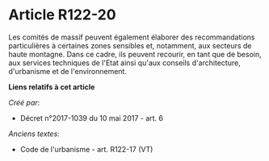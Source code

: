 # Article R122-20

Les comités de massif peuvent également élaborer des recommandations particulières à certaines zones sensibles et, notamment,
aux secteurs de haute montagne. Dans ce cadre, ils peuvent recourir, en tant que de besoin, aux services techniques de l'Etat
ainsi qu'aux conseils d'architecture, d'urbanisme et de l'environnement.

**Liens relatifs à cet article**

_Créé par_:

  - Décret n°2017-1039 du 10 mai 2017 - art. 6

_Anciens textes_:

  - Code de l'urbanisme - art. R122-17 (VT)
